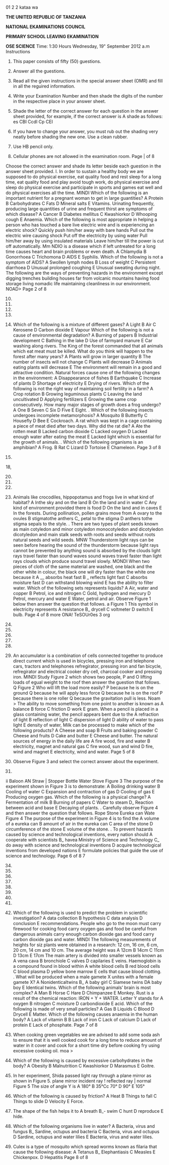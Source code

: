 01 2
2
kataa wa

**THE UNITED REPUBLIC OF TANZANIA**

**NATIONAL EKAMINATIONS COUNCIL**

**PRIMARY SCHOOL LEAVING EKAMINATION**

**OSE SCIENCE**
Time: 1:30 Hours Wednesday, 19" September 2012 a.m
Instructions

1. This paper consists of fifty (50) guestions.

2. Answer all the guestions.

3. Read all the given instructions in the special answer sheet (OMR) and fill in all the reguired information.

4. Write your Examination Number and then shade the digits of the number in the respective place in your answer sheet.

5. Shade the letter of the correct answer for each question in the answer sheet provided, for example, if the correct answer is A shade as follows:
es CBI CcdI Cp CEI

6. If you have to change your answer, you must rub out the shading very neatly before shading the new one. Use a clean rubber.

7. Use HB pencil only.

8. Cellular phones are not allowed in the examination room.
Page | of 8

Choose the correct answer and shade its letter beside each guestion in the answer sheet provided.
l.
In order to sustain a healthy body we are supposed to do physical exercise, eat quality food and rest sleep for a long time, eat quality food and play avoid tough work, do physical exercise and sleep do physical exercise and participate in sports and games eat well and do physical exercises all the time.
MINDI
Which of the following is an important nutrient for a pregnant woman to get in large guantities?
   A Protein B Carbohydrates C Fats
   D Mineral salts E Vitamins.
Urinating frequently, producing large quantities of urine and frequent thirst are symptoms of which disease?
   A Cancer B Diabetes mellitus C Kwashiorkor
   D Whooping cough E Anaemia.
Which of the following is most appropriate in helping a person who has touched a bare live electric wire and is experiencing an electric shock?
Quickly push him/her away with bare hands
Pull out the electric wire causing shock
Put off the electricity by using water
Pull him/her away by using insulated materials
Leave him/her till the power is cut off automatically.
Mm NDIO
is a disease which if left untreated for a long time causes heart and brain problems or even death.
   A Chlamydia B Gonorrhoea C Trichomona
   D AIDS E Syphilis.
Which of the following is not a symptom of AIDS?
   A Swollen lymph nodes B Loss of weight
   C Persistent diarrhoea D Unusual prolonged coughing
   E Unusual sweating during night.
The following are the ways of preventing hazards in the environment except digging trenches building houses far from volcanic mountains having food storage living nomadic life maintaining cleanliness in our environment.
NOAD>
Page 2 of 8

10.

11.

12.

13.

15. Which of the following is a mixture of different gases?
   A Light B Air C Kerosene
   D Carbon dioxide E Vapour
Which of the following is not a cause of environmental degradation?
   A Burning of papers B Industrial development
   C Bathing in the lake D Use of farmyard manure
   E Car washing along rivers.
The King of the forest commanded that all animals which eat meat must be killed. What do you think will happen to the forest after many years?
   A Plants will grow in larger quantity
   B The number of insects will not change
   C Plants will decrease
   D Animals eating plants will decrease
   E The environment will remain in a good and attractive condition.
Natural forces cause one of the following changes in the environment:
   A Disappearance of fishes B Earthquake
   C Increase of plants D Shortage of electricity
   E Drying of rivers.
Which of the following is not the right way of maintaining soil fertility in a farm?
   A Crop rotation B Growing leguminous plants
   C Leaving the land uncultivated D Applying fertilizers
   E Growing the same crop consecutively.
How many major stages of growth does a frog undergo?
   A One B Seven C Six D Five E Eight.
. Which of the following insects undergoes incomplete metamorphosis?
   A Mosquito B Butterfly C Housefly D Bee E Cockroach.
   A rat which was kept in a cage containing a piece of meat died after two days.
Why did the rat die?
   A Ate the rotten meat
   B Lacked carbon dioxide
   C Lacked oxygen
   D Lacked enough water after eating the meat
   E Lacked light which is essential for the growth of animals.
. Which of the following organisms is an amphibian?
   A Frog. B Rat C Lizard D Tortoise E Chameleon.
Page 3 of 8

17. 
18,

20.

21.

22.

23. Animals like crocodiles, hippopotamus and frogs live in what kind of habitat?
   A Inthe sky and on the land
   B On the land and in water
   C Any kind of environment provided there is food
   D On the land and in caves
   E In the forests.
During pollination, pollen grains move from
   A ovary to the ovules B stigmatothe anthers C_ petal to the stigma
   D anthers tothe stigma sepals to the style.
. There are two types of plant seeds known as main cotyledon and minor cotyledon monocotyledon and dicotyledon dicotyledon and main stalk seeds with roots and seeds without roots natural seeds and wild seeds.
MNW
Thunderstorm light rays can be seen before hearing the sound of the thunderstorm because light rays cannot be prevented by anything sound is absorbed by the clouds light rays travel faster than sound waves sound waves travel faster than light rays clouds which produce sound travel slowly.
MONDI
When two pieces of cloth of the same material are washed, one black and the other white in colour, the black one will dry faster than the white one because it
   A __ absorbs heat fast B _ reflects light fast
   C absorbs moisture fast D can withstand blowing wind
   E has the ability to filter water.
Which of the following sets represents liquids?
   A Air, water and copper B Petrol, ice and nitrogen
   C Gold, hydrogen and mercury D Petrol, mercury and water
   E Water, petrol and air.
Observe Figure 1 below then answer the question that follows.
a
Figure 1
This symbol in electricity represents
   A resistance B_ drycell C voltmeter D switch E bulb.
Page 4 of 8
more ONA! TeSOUr0es 3 org

24.

25.

26.

27.

28.

29. An accumulator is a combination of cells connected together to produce direct current which is used in bicycles, pressing iron and telephone cars, tractors and telephones refregirator, pressing iron and fan bicycle, refregirator and electrical cooker dry cell, charcoal cooker and pressing iron.
MINDI
Study Figure 2 which shows two people, P and O lifting loads of egual weight to the roof then answer the guestion that follows.
Q
Figure 2
Who will lift the load more easily?
P because he is on the ground
Q because he will apply less force
Q because he is on the roof
P because there is one roller
Q because the gravitation pull is less.
Noam >
The ability to move something from one point to another is known as
   A balance B force C friction D work E gram.
When a pencil is placed in a glass containing water, the pencil appears bent due to the
   A refraction of light B reflection of light
   C dispersion of light D ability of water to pass light
   E density of water,
Milk can be processed to make which of the following products?
   A Cheese and soap B Fruits and baking powder
   C Cheese and fruits D Cake and butter
   E Cheese and butter.
The natural sources of energy in the daily life are
   A fire wood, fire and water B electricity, magnet and natural gas
   C fire wood, sun and wind D fire, wind and magnet
   E electricity, wind and water.
Page 5 of 8

30. Observe Figure 3 and select the correct answer about the experiment.

31. 
ii Baloon
AN Straw
| Stopper
Bottle
Water
Stove
Figure 3
The purpose of the experiment shown in Figure 3 is to demonstrate:
   A Boiling drinking water B Cooling of water
   C Expansion and contraction of gas D Cooling of gas
   E Producing oxygen gas.
Which of the following is a physical change?
   A Fermentation of milk B Burning of papers
   C Water to steam D_ Reaction between acid and base
   E Decaying of plants.
. Carefully observe Figure 4 and then answer the question that follows.
Rope
Stone
Eureka can
Wate
Figure 4
The purpose of the experiment in Figure 4 is to find the
   A volume of a eureka can B amount of air in the eureka can
   C area of the stone D circumference of the stone
   E volume of the stone.
. To prevent hazards caused by science and technological inventions, every nation should
   A cooperate with scientists
B_ havea Ministry of Science and Technology
C_ do away with science and technological inventions
   D acquire technological inventions from developed nations
   E formulate policies that guide the use of science and technology.
Page 6 of 8
7

34.

35.

36.

37.

38.

40.

41.

42.

43. Which of the following is used to predict the problem in scientific investigation?
   A data collection B hypothesis C data analysis
   D conclusion E recommendations.
People who go to the moon must carry firewood for cooking food carry oxygen gas and food be careful from dangerous animals carry enough carbon dioxide gas and food carry carbon dioxide gas and water.
MINDI
The following measurements of heights for siz plants were obtained in a research: 12 cm, 16 cm, 6 cm, 20 cm, 14 cm and 10 cm. The average height was
   A 12cm B 14cm C 11cm D 13cm E 17cm
The main artery is divided into smaller vessels known as
   A vena cava B bronchiole C valves D capilaries E veins.
Haemoglobin is a compound found in blood within
   A white blood cells B red blood cells
   C blood plasma D yellow bone marrow
   E cells that cause blood clotting.
. What will be produced when a male gamete X unites with a female gamete X?
   A Nonidenticaltwins B_ A baby girl C Siamese twins
DA baby boy E Identical twins.
Which of the following animals’ brain is most complex?
   A Man B Horse C Hare D Chimpanzee E Monkey.
Rust is a result of the chemical reaction: IRON + Y + WATER. Letter Y stands for
   A oxygen B nitrogen C moisture D carbondioxide E acid.
Which of the following is made of very small particles?
   A Gas B Liquids C Blood D Drycell E Matter.
Which of the following causes anaemia in the human body?
   A Lack of vitamin B B Lack of iron C Lack of calcium
   D Lack of protein E Lack of phosphate.
Page 7 of 8

44. When cooking green vegetables we are advised to add some soda ash to ensure that it is well cooked cook for a long time to reduce amount of water in it cover and cook for a short time dry before cooking fry using excessive cooking oil.
moa >

45. Which of the following is caused by excessive carbohydrates in the body?
   A Obesity B Malnutrition C Kwashiorkor
   D Marasmus E Goitre.

46. In her experiment, Shida passed light ray through a plane mirror as shown in
Figure 5. 
plane mirror incident ray ! reflected ray
|
normal
Figure 5
The size of angle Y is
   A 180° B 35°Cc 70° D 90° E 105°

47. Which of the following is caused by friction?
   A Heat B Things to fall C Things to slide D Velocity E Force.

48. The shape of the fish helps it to
   A breath B_- swim C hunt D reproduce E hide.

49. Which of the following organisms live in water?
   A Bacteria, virus and fungus B_ Sardine, octupus and bacteria
   C Bacteria, virus and octupus D Sardine, octupus and water lilies
   E Bacteria, virus and water lilies.

50. Culex is a type of mosquito which spread worms known as filaria that cause the following disease:
   A Tetanus B_ Elephantiasis C Measles
   E Chickenpox.
   D Hepatitis
Page 8 of 8